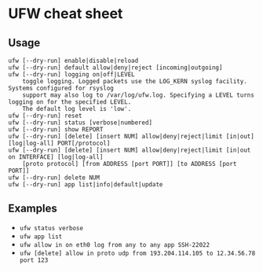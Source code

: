 UFW cheat sheet
===

Usage
---
```
ufw [--dry-run] enable|disable|reload
ufw [--dry-run] default allow|deny|reject [incoming|outgoing]
ufw [--dry-run] logging on|off|LEVEL
    toggle logging. Logged packets use the LOG_KERN syslog facility. Systems configured for rsyslog
    support may also log to /var/log/ufw.log. Specifying a LEVEL turns logging on for the specified LEVEL.
    The default log level is 'low'.
ufw [--dry-run] reset
ufw [--dry-run] status [verbose|numbered]
ufw [--dry-run] show REPORT
ufw [--dry-run] [delete] [insert NUM] allow|deny|reject|limit [in|out] [log|log-all] PORT[/protocol]
ufw [--dry-run] [delete] [insert NUM] allow|deny|reject|limit [in|out on INTERFACE] [log|log-all]
    [proto protocol] [from ADDRESS [port PORT]] [to ADDRESS [port PORT]]
ufw [--dry-run] delete NUM
ufw [--dry-run] app list|info|default|update
```

Examples
---
- `ufw status verbose`
- `ufw app list`
- `ufw allow in on eth0 log from any to any app SSH-22022`
- `ufw [delete] allow in proto udp from 193.204.114.105 to 12.34.56.78 port 123`
